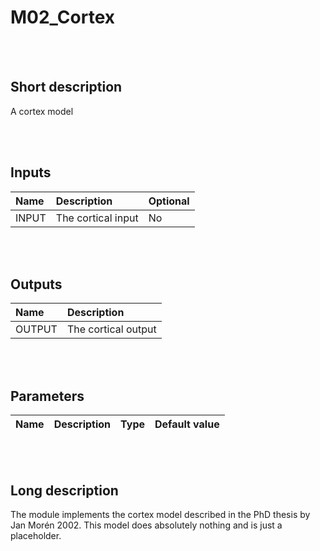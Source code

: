 # M02_Cortex


<br><br>
## Short description

A cortex model

<br><br>

## Inputs

|Name|Description|Optional|
|:----|:-----------|:-------|
|INPUT|The cortical input|No|

<br><br>

## Outputs

|Name|Description|
|:----|:-----------|
|OUTPUT|The cortical output|

<br><br>

## Parameters

|Name|Description|Type|Default value|
|:----|:-----------|:----|:-------------|

<br><br>
## Long description
The module implements the cortex model described in the PhD thesis by Jan Morén 2002.
This model does absolutely nothing and is just a placeholder.